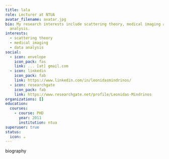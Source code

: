 ```yaml
---
title: lala
role: Lecturer at NTUA
avatar_filename: avatar.jpg
bio: My research interests include scattering theory, medical imaging and data
  analysis.
interests:
  - scattering theory
  - medical imaging
  - data analysis
social:
  - icon: envelope
    icon_pack: fas
    link: ... [at] gmail.com
  - icon: linkedin
    icon_pack: fab
    link: https://www.linkedin.com/in/leonidasmindrinos/
  - icon: researchgate
    icon_pack: fab
    link: https://www.researchgate.net/profile/Leonidas-Mindrinos
organizations: []
education:
  courses:
    - course: PHD
      year: 2011
      institution: ntua
superuser: true
status:
  icon: ☕️
---
```

biography